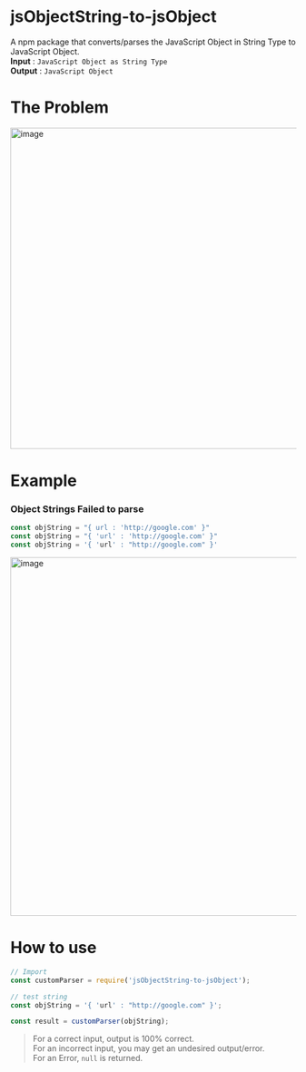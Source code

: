 # jsObjectString-to-jsObject
A npm package that converts/parses the JavaScript Object in String Type to JavaScript Object.  
**Input** : `JavaScript Object as String Type`  
**Output** : `JavaScript Object`

# The Problem
<img width="566" alt="image" src="https://github.com/madhavanand-github/jsObjectString-to-jsObject/assets/57529334/39cdd01a-9565-4538-bb90-d9042e6218fb">

# Example

### Object Strings Failed to parse
``` js
const objString = "{ url : 'http://google.com' }"
const objString = "{ 'url' : 'http://google.com' }"
const objString = '{ 'url' : "http://google.com" }'
```

<img width="632" alt="image" src="https://github.com/madhavanand-github/jsObjectString-to-jsObject/assets/57529334/98cc2b44-a760-4220-8bcc-fdc16127da44">

# How to use
``` js
// Import
const customParser = require('jsObjectString-to-jsObject');

// test string
const objString = '{ 'url' : "http://google.com" }';

const result = customParser(objString);
```

> For a correct input, output is 100% correct.  
> For an incorrect input, you may get an undesired output/error.  
> For an Error, `null` is returned.

